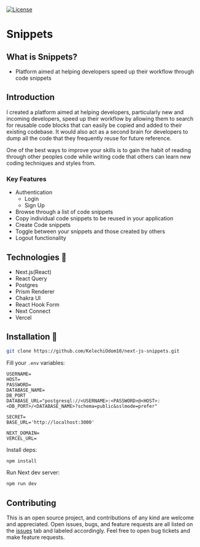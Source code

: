 [![License](https://img.shields.io/github/license/falberthen/ecommerceddd.svg)](LICENSE)

# Snippets

What is Snippets?
---------------------
* Platform aimed at helping developers speed up their workflow through code snippets

Introduction
---------------------
I created a platform aimed at helping developers, particularly new and incoming developers, speed up their workflow by allowing them to search for reusable code blocks that can easily be copied and added to their existing codebase. 
It would also act as a second brain for developers to dump all the code that they frequently reuse for future reference. 

One of the best ways to improve your skills is to gain the habit of reading through other peoples code while writing code that others can learn new coding techniques and styles from.

### Key Features
- Authentication
  - Login
  - Sign Up
- Browse through a list of code snippets
- Copy individual code snippets to be reused in your application
- Create Code snippets
- Toggle between your snippets and those created by others
- Logout functionality

## Technologies 🔧

- Next.js(React)
- React Query
- Postgres
- Prism Renderer
- Chakra UI
- React Hook Form
- Next Connect
- Vercel

## Installation 💾

```bash
git clone https://github.com/KelechiOdom10/next-js-snippets.git
```

Fill your `.env` variables:

```
USERNAME=
HOST=
PASSWORD=
DATABASE_NAME=
DB_PORT
DATABASE_URL="postgresql://<USERNAME>:<PASSWORD>@<HOST>:<DB_PORT>/<DATABASE_NAME>?schema=public&sslmode=prefer"

SECRET=
BASE_URL='http://localhost:3000'

NEXT_DOMAIN=
VERCEL_URL=
```

Install deps:

```bash
npm install
```

Run Next dev server:

```bash
npm run dev
```

## Contributing

This is an open source project, and contributions of any kind are welcome and appreciated. Open issues, bugs, and feature requests are all listed on the [issues](https://github.com/KelechiOdom10/next-js-snippets/issues) tab and labeled accordingly. Feel free to open bug tickets and make feature requests.
